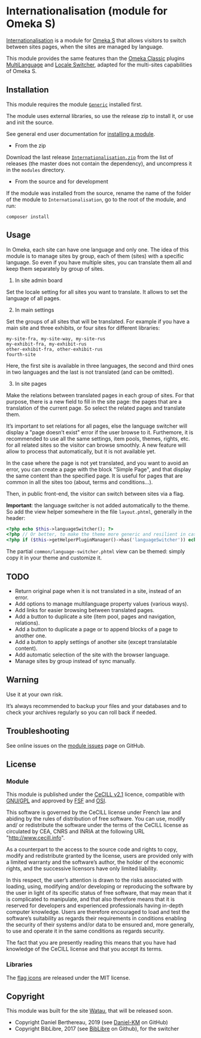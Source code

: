 Internationalisation (module for Omeka S)
=========================================

[Internationalisation] is a module for [Omeka S] that allows visitors to switch
between sites pages, when the sites are managed by language.

This module provides the same features than the [Omeka Classic] plugins [MultiLanguage]
and [Locale Switcher], adapted for the multi-sites capabilities of Omeka S.


Installation
------------

This module requires the module [`Generic`] installed first.

The module uses external libraries, so use the release zip to install it, or use
and init the source.

See general end user documentation for [installing a module].

* From the zip

Download the last release [`Internationalisation.zip`] from the list of releases
(the master does not contain the dependency), and uncompress it in the `modules`
directory.

* From the source and for development

If the module was installed from the source, rename the name of the folder of
the module to `Internationalisation`, go to the root of the module, and run:

```
composer install
```


Usage
-----

In Omeka, each site can have one language and only one. The idea of this module
is to manage sites by group, each of them (sites) with a specific language. So
even if you have multiple sites, you can translate them all and keep them
separately by group of sites.

1. In site admin board

Set the locale setting for all sites you want to translate. It allows to set the
language of all pages.

2. In main settings

Set the groups of all sites that will be translated. For example if you have a
main site and three exhibits, or four sites for different libraries:

```
my-site-fra, my-site-way, my-site-rus
my-exhibit-fra, my-exhibit-rus
other-exhibit-fra, other-exhibit-rus
fourth-site
```
Here, the first site is available in three languages, the second and third ones
in two languages and the last is not translated (and can be omitted).

3. In site pages

Make the relations between translated pages in each group of sites. For that
purpose, there is a new field to fill in the site page: the pages that are a
translation of the current page. So select the related pages and translate them.

It’s important to set relations for all pages, else the language switcher will
display a "page doesn’t exist" error if the user browse to it. Furthemore, it is
recommended to use all the same settings, item pools, themes, rights, etc. for
all related sites so the visitor can browse smoothly. A new feature will allow
to process that automatically, but it is not available yet.

In the case where the page is not yet translated, and you want to avoid an
error, you can create a page with the block "Simple Page", and that display the
same content than the specified page. It is useful for pages that are common in
all the sites too (about, terms and conditions…).

Then, in public front-end, the visitor can switch between sites via a flag.

**Important**: the language switcher is not added automatically to the theme. So
add the view helper somewhere in the file `layout.phtml`, generally in the
header:

```php
<?php echo $this->languageSwitcher(); ?>
<?php // Or better, to make the theme more generic and resilient in case of an upgrade: ?>
<?php if ($this->getHelperPluginManager()->has('languageSwitcher')) echo $this->languageSwitcher(); ?>
```

The partial `common/language-switcher.phtml` view can be themed: simply copy it
in your theme and customize it.


TODO
----

- Return original page when it is not translated in a site, instead of an error.
- Add options to manage multilanguage property values (various ways).
- Add links for easier browsing between translated pages.
- Add a button to duplicate a site (item pool, pages and navigation, relations).
- Add a button to duplicate a page or to append blocks of a page to another one.
- Add a button to apply settings of another site (except translatable content).
- Add automatic selection of the site with the browser language.
- Manage sites by group instead of sync manually.


Warning
-------

Use it at your own risk.

It’s always recommended to backup your files and your databases and to check
your archives regularly so you can roll back if needed.


Troubleshooting
---------------

See online issues on the [module issues] page on GitHub.


License
-------

### Module

This module is published under the [CeCILL v2.1] licence, compatible with
[GNU/GPL] and approved by [FSF] and [OSI].

This software is governed by the CeCILL license under French law and abiding by
the rules of distribution of free software. You can use, modify and/ or
redistribute the software under the terms of the CeCILL license as circulated by
CEA, CNRS and INRIA at the following URL "http://www.cecill.info".

As a counterpart to the access to the source code and rights to copy, modify and
redistribute granted by the license, users are provided only with a limited
warranty and the software’s author, the holder of the economic rights, and the
successive licensors have only limited liability.

In this respect, the user’s attention is drawn to the risks associated with
loading, using, modifying and/or developing or reproducing the software by the
user in light of its specific status of free software, that may mean that it is
complicated to manipulate, and that also therefore means that it is reserved for
developers and experienced professionals having in-depth computer knowledge.
Users are therefore encouraged to load and test the software’s suitability as
regards their requirements in conditions enabling the security of their systems
and/or data to be ensured and, more generally, to use and operate it in the same
conditions as regards security.

The fact that you are presently reading this means that you have had knowledge
of the CeCILL license and that you accept its terms.

### Libraries

The [flag icons] are released under the MIT license.


Copyright
---------

This module was built for the site [Watau], that will be released soon.

* Copyright Daniel Berthereau, 2019 (see [Daniel-KM] on GitHub)
* Copyright BibLibre, 2017 (see [BibLibre] on Github), for the switcher


[Internationalisation]: https://github.com/Daniel-KM/Omeka-S-module-Internationalisation
[Omeka S]: https://omeka.org/s
[MultiLanguage]: https://github.com/patrickmj/multilanguage
[Locale Switcher]: https://github.com/Daniel-KM/Omeka-plugin-LocaleSwitcher
[Omeka Classic]: https://omeka.org/classic
[`Generic`]: https://github.com/Daniel-KM/Omeka-S-module-Generic
[`Internationalisation.zip`]: https://github.com/Daniel-KM/Omeka-S-module-Internationalisation/releases
[Installing a module]: http://dev.omeka.org/docs/s/user-manual/modules/#installing-modules
[Next]: https://github.com/Daniel-KM/Omeka-S-module-Next
[module issues]: https://github.com/Daniel-KM/Omeka-S-module-Internationalisation/issues
[CeCILL v2.1]: https://www.cecill.info/licences/Licence_CeCILL_V2.1-en.html
[GNU/GPL]: https://www.gnu.org/licenses/gpl-3.0.html
[FSF]: https://www.fsf.org
[OSI]: http://opensource.org
[flag icons]: https://github.com/lipis/flag-icon-css
[Watau]: https://watau.org
[BibLibre]: https://github.com/BibLibre
[Daniel-KM]: https://github.com/Daniel-KM "Daniel Berthereau"
